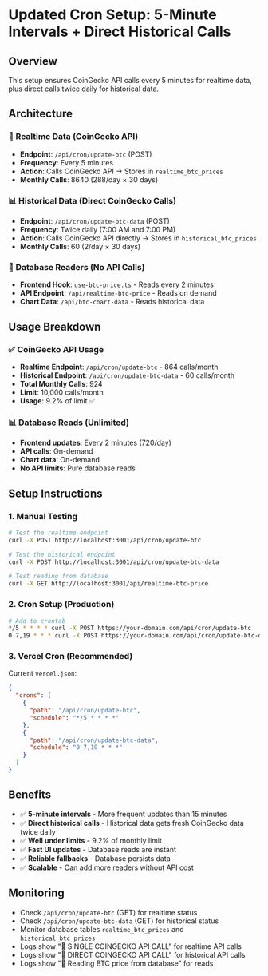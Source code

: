 # Updated Cron Setup: 5-Minute Intervals + Direct Historical Calls

## Overview
This setup ensures CoinGecko API calls every 5 minutes for realtime data, plus direct calls twice daily for historical data.

## Architecture

### 🔄 Realtime Data (CoinGecko API)
- **Endpoint**: `/api/cron/update-btc` (POST)
- **Frequency**: Every 5 minutes
- **Action**: Calls CoinGecko API → Stores in `realtime_btc_prices`
- **Monthly Calls**: 8640 (288/day × 30 days)

### 📊 Historical Data (Direct CoinGecko Calls)
- **Endpoint**: `/api/cron/update-btc-data` (POST)
- **Frequency**: Twice daily (7:00 AM and 7:00 PM)
- **Action**: Calls CoinGecko API directly → Stores in `historical_btc_prices`
- **Monthly Calls**: 60 (2/day × 30 days)

### 📖 Database Readers (No API Calls)
- **Frontend Hook**: `use-btc-price.ts` - Reads every 2 minutes
- **API Endpoint**: `/api/realtime-btc-price` - Reads on demand
- **Chart Data**: `/api/btc-chart-data` - Reads historical data

## Usage Breakdown

### ✅ CoinGecko API Usage
- **Realtime Endpoint**: `/api/cron/update-btc` - 864 calls/month
- **Historical Endpoint**: `/api/cron/update-btc-data` - 60 calls/month
- **Total Monthly Calls**: 924
- **Limit**: 10,000 calls/month
- **Usage**: 9.2% of limit ✅

### 📊 Database Reads (Unlimited)
- **Frontend updates**: Every 2 minutes (720/day)
- **API calls**: On-demand
- **Chart data**: On-demand
- **No API limits**: Pure database reads

## Setup Instructions

### 1. Manual Testing
```bash
# Test the realtime endpoint
curl -X POST http://localhost:3001/api/cron/update-btc

# Test the historical endpoint
curl -X POST http://localhost:3001/api/cron/update-btc-data

# Test reading from database
curl -X GET http://localhost:3001/api/realtime-btc-price
```

### 2. Cron Setup (Production)
```bash
# Add to crontab
*/5 * * * * curl -X POST https://your-domain.com/api/cron/update-btc
0 7,19 * * * curl -X POST https://your-domain.com/api/cron/update-btc-data
```

### 3. Vercel Cron (Recommended)
Current `vercel.json`:
```json
{
  "crons": [
    {
      "path": "/api/cron/update-btc",
      "schedule": "*/5 * * * *"
    },
    {
      "path": "/api/cron/update-btc-data",
      "schedule": "0 7,19 * * *"
    }
  ]
}
```

## Benefits
- ✅ **5-minute intervals** - More frequent updates than 15 minutes
- ✅ **Direct historical calls** - Historical data gets fresh CoinGecko data twice daily
- ✅ **Well under limits** - 9.2% of monthly limit
- ✅ **Fast UI updates** - Database reads are instant
- ✅ **Reliable fallbacks** - Database persists data
- ✅ **Scalable** - Can add more readers without API cost

## Monitoring
- Check `/api/cron/update-btc` (GET) for realtime status
- Check `/api/cron/update-btc-data` (GET) for historical status
- Monitor database tables `realtime_btc_prices` and `historical_btc_prices`
- Logs show "🔄 SINGLE COINGECKO API CALL" for realtime API calls
- Logs show "🔄 DIRECT COINGECKO API CALL" for historical API calls
- Logs show "📖 Reading BTC price from database" for reads 